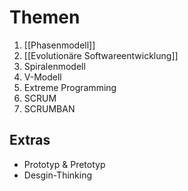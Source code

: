 # Themen
1. [[Phasenmodell]]
2. [[Evolutionäre Softwareentwicklung]]
3. Spiralenmodell
4. V-Modell
5. Extreme Programming
6. SCRUM
7. SCRUMBAN

## Extras
- Prototyp & Pretotyp
- Desgin-Thinking